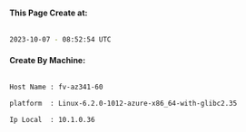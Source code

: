 
   
#### This Page Create at:

```bash

2023-10-07 - 08:52:54 UTC

```

#### Create By Machine:

```bash

Host Name : fv-az341-60

platform  : Linux-6.2.0-1012-azure-x86_64-with-glibc2.35

Ip Local  : 10.1.0.36

```

